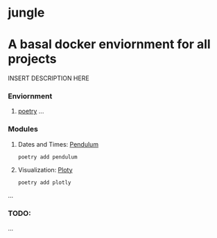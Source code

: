 # jungle
# A basal docker enviornment for all projects

INSERT DESCRIPTION HERE

### Enviornment
1. [poetry](https://python-poetry.org/docs/)
...

### Modules
1. Dates and Times: [Pendulum](https://pendulum.eustace.io/docs/)

	`poetry add pendulum`

2. Visualization: [Ploty](https://plotly.com/python/)
	
	`poetry add plotly`

...

### TODO:
...
